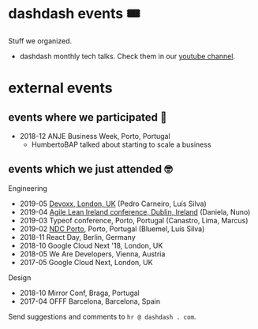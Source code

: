 # dashdash events 🎟
Stuff we organized.
- dashdash monthly tech talks. Check them in our [youtube channel](https://www.youtube.com/channel/UCQUmiIyETHv8ccZLdsvNzdA).

# external events

## events where we participated 📣

- 2018-12 ANJE Business Week, Porto, Portugal
    - HumbertoBAP talked about starting to scale a business

## events which we just attended 🤓

Engineering
- 2019-05 [Devoxx, London, UK](events/devoxx-uk.md) (Pedro Carneiro, Luís
Silva)
- 2019-04 [Agile Lean Ireland conference, Dublin, Ireland](events/event_ALI2019.md) (Daniela, Nuno)
- 2019-03 Typeof conference, Porto, Portugal (Canastro, Lima, Marcus)
- 2019-02 [NDC Porto](events/ndc-porto.md), Porto, Portugal (Bluemel, Luís Silva)
- 2018-11 React Day, Berlin, Germany
- 2018-10 Google Cloud Next '18, London, UK
- 2018-05 We Are Developers, Vienna, Austria
- 2017-05 Google Cloud Next, London, UK

Design
- 2018-10 Mirror Conf, Braga, Portugal
- 2017-04 OFFF Barcelona, Barcelona, Spain

Send suggestions and comments to `hr @ dashdash . com`.
